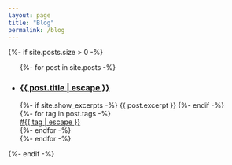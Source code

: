 ```yaml
---
layout: page
title: "Blog"
permalink: /blog
---
```


<div>
  {%- if site.posts.size > 0 -%}
  <!--<h2 class="post-list-heading">{{ page.list_title | default: "Posts" }}</h2>-->
  <ul class="post-list">
    {%- for post in site.posts -%}
    <li>
      <!--{%- assign date_format = site.minima.date_format | default: "%b %-d, %Y" -%}
        <span class="post-meta">{{ post.date | date: date_format }}</span>-->
      <h3>
        <a class="post-link" href="{{ post.url | relative_url }}">
          {{ post.title | escape }}
        </a>
      </h3>
      <span class="post-excerpt">
        {%- if site.show_excerpts -%}
        {{ post.excerpt }}
        {%- endif -%}
      </span>
      <div class="post-tags">
        {%- for tag in post.tags -%}
        <div><a href="/blog/tags/{{ tag | slugify }}">#{{ tag | escape }}</a></div>
        {%- endfor -%}
      </div>
    </li>
    {%- endfor -%}
  </ul>
  {%- endif -%}
</div>